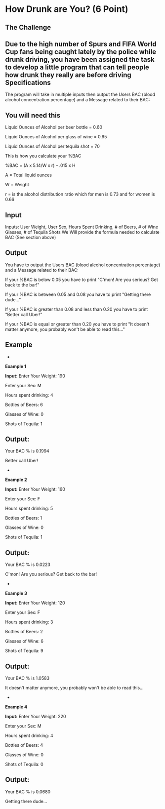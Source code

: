 How Drunk are You? (6 Point)
=

The Challenge
-
Due to the high number of Spurs and FIFA World Cup fans being caught lately by the police while drunk driving, you have been assigned the task to develop a little program that can tell people how drunk they really are before driving
Specifications
-
The program will take in multiple inputs then output the Users BAC (blood alcohol concentration percentage) and a Message related to their BAC: 


You will need this
-

Liquid Ounces of Alcohol per beer bottle = 0.60

Liquid Ounces of Alcohol per glass of wine = 0.65

Liquid Ounces of Alcohol per tequila shot = 70

This is how you calculate your %BAC

%BAC = (A x 5.14/W x r) – .015 x H

A = Total liquid ounces

W = Weight

r = is the alcohol distribution ratio which for men is 0.73 and for women is 0.66


Input
-
Inputs: User Weight, User Sex, Hours Spent Drinking, # of Beers, # of Wine Glasses, # of Tequila Shots
We Will provide the formula needed to calculate BAC (See section above)


Output
-
You have to output the Users BAC (blood alcohol concentration percentage) and a Message related to their BAC: 

If your %BAC is below 0.05 you have to print "C'mon! Are you serious? Get back to the bar!"

If your %BAC is between 0.05 and 0.08 you have to print "Getting there dude..."

If your %BAC is greater than 0.08 and less than 0.20 you have to print "Better call Uber!"

If your %BAC is equal or greater than  0.20 you have to print "It doesn't matter anymore, you probably won't be able to read this..."


Example
-
-
**Example 1**

**Input:**
Enter Your Weight: 190

Enter your Sex: M

Hours spent drinking: 4

Bottles of Beers: 6

Glasses of Wine: 0

Shots of Tequila: 1


**Output:**
-
Your BAC % is 0.1994

Better call Uber!

-
**Example 2**

**Input:**
Enter Your Weight: 160

Enter your Sex: F

Hours spent drinking: 5

Bottles of Beers: 1

Glasses of Wine: 0

Shots of Tequila: 1


**Output:**
-
Your BAC % is 0.0223

C'mon! Are you serious? Get back to the bar!

-
**Example 3**

**Input:**
Enter Your Weight: 120

Enter your Sex: F

Hours spent drinking: 3

Bottles of Beers: 2

Glasses of Wine: 6

Shots of Tequila: 9


**Output:**
-
Your BAC % is 1.0583

It doesn't matter anymore, you probably won't be able to read this...

-
**Example 4**

**Input:**
Enter Your Weight: 220

Enter your Sex: M

Hours spent drinking: 4

Bottles of Beers: 4

Glasses of Wine: 0

Shots of Tequila: 0


**Output:**
-
Your BAC % is 0.0680

Getting there dude...
